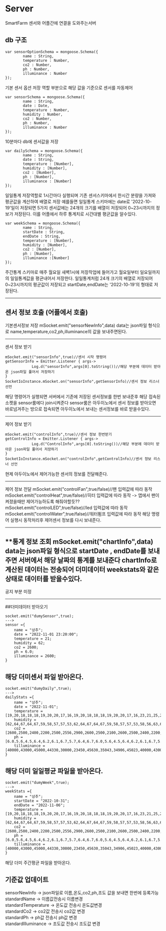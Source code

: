 # Server
SmartFarm 센서와 어플간에 연결을 도와주는서버

## db 구조
```
var sensorOptionSchema = mongoose.Schema({
        name : String,
        temperature : Number,
        co2 : Number,
        ph : Number,
        illuminance : Number
});
```
기본 센서 옵션 저장 역할 부분으로 해당 값을 기준으로 센서를 자동제어
```
var sensorSchema = mongoose.Schema({
        name : String,
        date : Date,
        temperature : Number,
        humidity : Number,
        co2 : Number,
        ph : Number,
        illuminance : Number
});
```
10분마다 db에 센서값을 저장
```
var dailySchema = mongoose.Schema({
        name : String,
        date : String,
        temperature : [Number],
        humidity : [Number],
        co2 : [Number],
        ph : [Number],
        illuminance : [Number]
});
```
일일통계 저장역할로 1시간마다 실행되며 기존 센서스키마에서 한시간 분량을 가져와 평균값을 계산하여 배열로 저장
예를들면 일일통계 스키마에는 date로 '2022-10-19'일이 저장되면 5가지 센서값에는 24개의 크기를 배열이 저장되어 0~23시까지의 정보가 저장된다.
이를 어플에서 하루 통계치로 시간대별 평균값을 알수있다.
```
var weekSchema = mongoose.Schema({
        name : String,
        startDate : String,
        endDate : String,
        temperature : [Number],
        humidity : [Number],
        co2 : [Number],
        ph : [Number],
        illuminance :[Number]
});
```
주간통계 스키마로 매주 월요일 새벽1시에 저장작업에 들어가고 월요일부터 일요일까지의 일일통계값을 평균내어서 저장한다.
일일통계처럼 24개 크기의 배열로 저장되어 0~23시까지의 평균값이 저장되고 startDate,endDate는 '2022-10-19'의 형태로 저장된다.

---
## 센서 정보 호출 (어플에서 호출)
기본센서정보 저장
mSocket.emit("sensorNewInfo",data)
data는 json파일 형식으로 name,temperature,co2,ph,illuminance의 값을 보내주면된다.

---
센서 정보 받기
```
mSocket.emit("sensorInfo",true)//센서 시작 명령어
getSensorInfo = Emitter.Listener { args->
            Log.d("sensorInfo",args[0].toString())//해당 부분에 데이터 받아온 json파일 풀어서 저장하기
}
SocketIoInstance.mSocket.on("sensorInfo",getSensorInfo)//센서 정보 리스너 선언
```
해당 명령어가 실행되면 서버에서 기존에 저장된 센서정보를 한번 보내준후 해당 접속된 소켓을 sensor룸에다 join시켜준다
sensor룸은 아두이노에서 센서 정보를 받아오면 바로넘겨주는 방으로 접속되면 아두이노에서 보내는 센서정보를 바로 받을수있다.

---
제어 정보 받기
```
mSocket.emit("controlInfo",true)//센서 정보 한번받기
getControlInfo = Emitter.Listener { args->
            Log.d("ControlInfo",args[0].toString())//해당 부분에 데이터 받아온 json파일 풀어서 저장하기
}
SocketIoInstance.mSocket.on("controlInfo",getControlInfo)//센서 정보 리스너 선언
```
현제 아두이노에서 제어가능한 센서의 정보를 전달해준다.

---
제어 정보 전달
mSocket.emit("controlFan",true/false)//팬 입력값에 따라 동작
mSocket.emit("controlHeat",true/false)//히터 입력값에 따라 동작 -> 앱에서 팬이 켜졌을때만 제어가능하도록 해줘야할듯??
mSocket.emit("controlLED",true/false)//led 입력값에 따라 동작
mSocket.emit("controlWater",true/false)//워터펌프 입력값에 따라 동작
해당 명령어 실행시 동작처리후 제어센서 정보를 다시 보내준다.

---
**통계 정보 조회
mSocket.emit("chartInfo",data)
data는 json파일 형식으로 startDate , endDate를 보내주면 서버에서 해당 날짜의 통계를 보내준다
chartInfo로 계산된 데이터는 전송되어 더미데이터 weekstats와 같은 상태로 데이터를 받을수있다.
---
공지 부분 미정

---

##더미데이터 받아오기
```
socket.emit("dumySensor",true);
--->
sensor ={
    name = "상추";
    date = "2022-11-01 23:20:00";
    temperature = 21;
    humidity = 62;
    co2 = 2600;
    ph = 6.0;
    illuminance = 2600;
}
```
해당 더미센서 파일 받아온다.
---
```
socket.emit("dumyDaily",true);
--->
dailyStats ={
    name = "상추";
    date = "2022-11-01";
    temperature = [19,20,18,18,18,19,20,20,17,16,19,20,18,18,18,19,20,20,17,16,23,21,25,21];
    humidity = [62,64,67,64,67,59,58,57,57,53,62,64,67,64,67,59,58,57,57,53,58,56,63,61];
    co2 = [2600,2500,2400,2200,2500,2556,2900,2600,2500,2100,2600,2500,2400,2200,2500,2556,2900,2600,2500,2100,2300,2600,2660,2335];
    ph = [6.0,5.6,4.5,6.4,6.2,6.1,6.7,5.7,6.4,6.7,6.0,5.6,4.5,6.4,6.2,6.1,6.7,5.7,6.4,6.7,5.9,5.8,5.7,6.7];
    tilluminance = [40000,43000,45000,44330,30000,23450,45630,35043,34906,45023,40000,43000,45000,44330,30000,23450,45630,35043,34906,45023,34563,42663,37342,49352];
}
```
해당 더미 일일평균 파일을 받아온다.
---
```
socket.emit("dumyWeek",true);
--->
weekStats ={
    name = "상추";
    startDate = "2022-10-31";
    endDate = "2022-11-06";
    temperature = [19,20,18,18,18,19,20,20,17,16,19,20,18,18,18,19,20,20,17,16,23,21,25,21];
    humidity = [62,64,67,64,67,59,58,57,57,53,62,64,67,64,67,59,58,57,57,53,58,56,63,61];
    co2 = [2600,2500,2400,2200,2500,2556,2900,2600,2500,2100,2600,2500,2400,2200,2500,2556,2900,2600,2500,2100,2300,2600,2660,2335];
    ph = [6.0,5.6,4.5,6.4,6.2,6.1,6.7,5.7,6.4,6.7,6.0,5.6,4.5,6.4,6.2,6.1,6.7,5.7,6.4,6.7,5.9,5.8,5.7,6.7];
    tilluminance = [40000,43000,45000,44330,30000,23450,45630,35043,34906,45023,40000,43000,45000,44330,30000,23450,45630,35043,34906,45023,34563,42663,37342,49352];
}
```
해당 더미 주간평균 파일을 받아온다.

## 기준값 업데이트  
sensorNewInfo -> json파일로 이름,온도,co2,ph,조도 값을 보내면 한번에 등록가능  
standardName -> 이름값전송시 이름변경  
standardTemperature -> 온도값 전송시 온도값변경  
standardCo2 -> co2값 전송시 co2값 변경  
standardPh -> ph값 전송시 ph값 변경  
standardIlluminance -> 조도값 전송시 조도값 변경  

